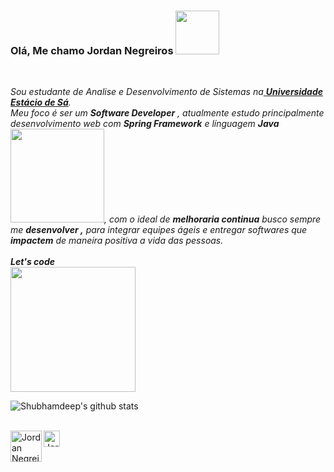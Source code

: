 ### Olá, Me chamo Jordan Negreiros <img src="https://i.pinimg.com/originals/e5/93/ab/e593ab0589d5f1b389e4dfbcce2bce20.gif" width="70px">

<br>

<p>
  <em>
    Sou estudante de Analise e Desenvolvimento de Sistemas na<a href="https://portal.estacio.br/"> <b>Universidade Estácio de Sá</b></a>. <br>
    Meu foco é ser um <b>Software Developer</b> , atualmente estudo principalmente desenvolvimento web com <b>Spring Framework</b> e línguagem <b>Java</b>&nbsp;<img src="https://i.pinimg.com/originals/9c/8c/db/9c8cdbb2bd7b637edd5b3a767b74153a.gif" width="150px">, com o ideal de <b>melhoraria continua</b> busco sempre me <b>desenvolver ,</b> para integrar equipes ágeis e entregar softwares que <b>impactem</b> de maneira positiva a vida das pessoas.<br><br>
    <b>Let's code</b> <br> <img src="https://i.imgur.com/MvMxQ1a.gif" width="200px">
	</em>
</p>


![Shubhamdeep's github stats](https://github-readme-stats.vercel.app/api?username=Jordan-Negreiros&show_icons=true&hide_border=true)

<br>

  <a href="https://www.linkedin.com/in/jordan-negreiros/">
    <img align="left" alt="Jordan Negreiros | Linkedin" width="50px" src="https://imageog.flaticon.com/icons/png/512/174/174857.png?size=1200x630f&pad=10,10,10,10&ext=png&bg=FFFFFFFF" />
  </a>
  <a href="mailto:jordannegreirossantos@gmail.com">
    <img align="left" alt="Jordan Negreiros | Gmail" width="26px" src="https://image.flaticon.com/icons/png/512/281/281769.png" />
  </a>

<br><br><br><br>



<!--
**Jordan-Negreiros/Jordan-Negreiros** is a ✨ _special_ ✨ repository because its `README.md` (this file) appears on your GitHub profile.

Here are some ideas to get you started:

- 🔭 I’m currently working on ...
- 🌱 I’m currently learning ...
- 👯 I’m looking to collaborate on ...
- 🤔 I’m looking for help with ...
- 💬 Ask me about ...
- 📫 How to reach me: ...
- 😄 Pronouns: ...
- ⚡ Fun fact: ...
-->
